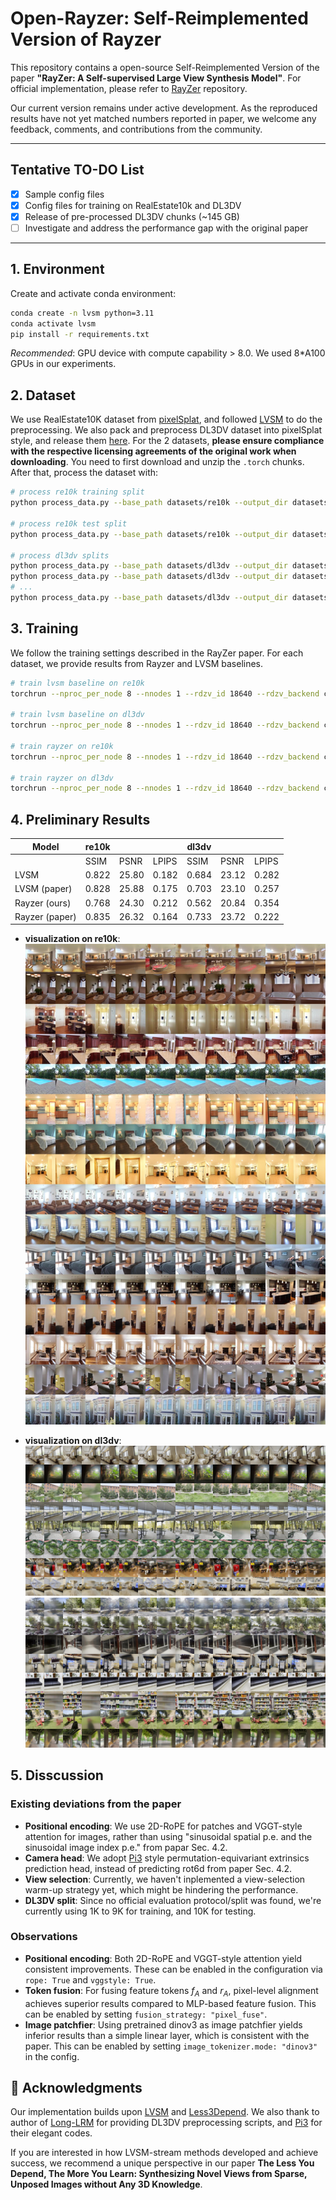 # Open-Rayzer: Self-Reimplemented Version of Rayzer

This repository contains a open-source Self-Reimplemented Version of the paper **"RayZer: A Self-supervised Large View Synthesis Model"**. For official implementation, please refer to [RayZer](https://github.com/hwjiang1510/RayZer) repository. 

Our current version remains under active development. As the reproduced results have not yet matched numbers reported in paper, we welcome any feedback, comments, and contributions from the community.


---

## Tentative TO-DO List

- [x] Sample config files
- [x] Config files for training on RealEstate10k and DL3DV
- [x] Release of pre-processed DL3DV chunks (~145 GB)
- [ ] Investigate and address the performance gap with the original paper

---


## 1. Environment

Create and activate conda environment:

```bash
conda create -n lvsm python=3.11
conda activate lvsm
pip install -r requirements.txt
```

*Recommended*: GPU device with compute capability > 8.0. We used 8*A100 GPUs in our experiments.

## 2. Dataset

We use RealEstate10K dataset from [pixelSplat](https://github.com/dcharatan/pixelsplat?tab=readme-ov-file#acquiring-datasets), and followed [LVSM](https://github.com/haian-jin/LVSM) to do the preprocessing. We also pack and preprocess DL3DV dataset into pixelSplat style, and release them [here](https://huggingface.co/datasets/littlekoyo/dl3dv-960P_chunked/blob/main/dl3dv_chunked.tar). For the 2 datasets, **please ensure compliance with the respective licensing agreements of the original work when downloading**. You need to first download and unzip the `.torch` chunks. After that, process the dataset with:

```bash
# process re10k training split
python process_data.py --base_path datasets/re10k --output_dir datasets/re10k-full_processed --mode train --num_processes 80

# process re10k test split
python process_data.py --base_path datasets/re10k --output_dir datasets/re10k-full_processed --mode test --num_processes 80

# process dl3dv splits
python process_data.py --base_path datasets/dl3dv --output_dir datasets/dl3dv-full_processed --mode 1K --num_processes 80
python process_data.py --base_path datasets/dl3dv --output_dir datasets/dl3dv-full_processed --mode 2K --num_processes 80
# ...
python process_data.py --base_path datasets/dl3dv --output_dir datasets/dl3dv-full_processed --mode 10K --num_processes 80   

```

## 3. Training

We follow the training settings described in the RayZer paper. For each dataset, we provide results from Rayzer and LVSM baselines.

```bash
# train lvsm baseline on re10k
torchrun --nproc_per_node 8 --nnodes 1 --rdzv_id 18640 --rdzv_backend c10d --rdzv_endpoint localhost:29511 -m src.train --config config/lvsm_re10k.yaml

# train lvsm baseline on dl3dv
torchrun --nproc_per_node 8 --nnodes 1 --rdzv_id 18640 --rdzv_backend c10d --rdzv_endpoint localhost:29511 -m src.train --config config/lvsm_dl3dv.yaml

# train rayzer on re10k
torchrun --nproc_per_node 8 --nnodes 1 --rdzv_id 18640 --rdzv_backend c10d --rdzv_endpoint localhost:29511 -m src.train --config config/rayzer_re10k.yaml

# train rayzer on dl3dv
torchrun --nproc_per_node 8 --nnodes 1 --rdzv_id 18640 --rdzv_backend c10d --rdzv_endpoint localhost:29511 -m src.train --config config/rayzer_dl3dv.yaml
```

## 4. Preliminary Results

| Model          |         re10k          |             |             |         dl3dv          |             |             |
|----------------|------------------------|-------------|-------------|------------------------|-------------|-------------|
|                | SSIM                   | PSNR        | LPIPS       | SSIM                   | PSNR        | LPIPS       |
| LVSM           | 0.822                  | 25.80       | 0.182       | 0.684                  | 23.12       | 0.282       |
| LVSM (paper)   | 0.828                  | 25.88       | 0.175       | 0.703                  | 23.10       | 0.257       |
| Rayzer (ours)  | 0.768                  | 24.30       | 0.212       | 0.562                  | 20.84       | 0.354       |
| Rayzer (paper) | 0.835                  | 26.32       | 0.164       | 0.733                  | 23.72       | 0.222       |

- **visualization on re10k**:
![re10k](assets/eval_supervision_batch_07_00006404_00002126-2.jpg)

- **visualization on dl3dv**:
![dl3dv](assets/eval_supervision_batch_02_00000149_00000197.jpg)
![dl3dv](assets/eval_supervision_batch_03_00000187_00000231.jpg)

## 5. Disscussion

### Existing deviations from the paper

- **Positional encoding**: We use 2D-RoPE for patches and VGGT-style attention for images, rather than using "sinusoidal spatial p.e. and the sinusoidal image index p.e." from papar Sec. 4.2.
- **Camera head**: We adopt [Pi3](https://github.com/yyfz/Pi3) style permutation-equivariant extrinsics prediction head, instead of predicting rot6d from paper Sec. 4.2.  
- **View selection**: Currently, we haven't inplemented a view-selection warm-up strategy yet, which might be hindering the performance.
- **DL3DV split**: Since no official evaluation protocol/split was found, we're currently using 1K to 9K for training, and 10K for testing.

### Observations

- **Positional encoding**: Both 2D-RoPE and VGGT-style attention yield consistent improvements. These can be enabled in the configuration via `rope: True` and `vggstyle: True`.  
- **Token fusion**: For fusing feature tokens $f_A$ and $r_A$, pixel-level alignment achieves superior results compared to MLP-based feature fusion. This can be enabled by setting `fusion_strategy: "pixel_fuse"`.  
- **Image patchfier**: Using pretrained dinov3 as image patchfier yields inferior results than a simple linear layer, which is consistent with the paper. This can be enabled by setting `image_tokenizer.mode: "dinov3"` in the config.

## 📄 Acknowledgments

Our implementation builds upon [LVSM](https://github.com/haian-jin/LVSM) and [Less3Depend](https://github.com/ou524u/Less3Depend). We also thank to author of [Long-LRM](https://github.com/arthurhero/Long-LRM#) for providing DL3DV preprocessing scripts, and [Pi3](https://github.com/yyfz/Pi3) for their elegant codes.

If you are interested in how LVSM-stream methods developed and achieve success, we recommend a unique perspective in our paper **The Less You Depend, The More You Learn: Synthesizing Novel Views from Sparse, Unposed Images without Any 3D Knowledge**.

